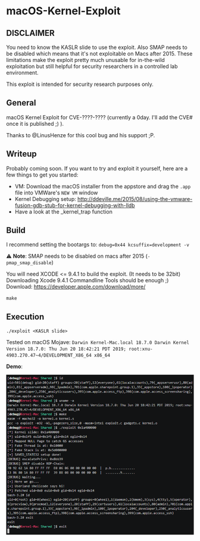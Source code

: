 # macOS-Kernel-Exploit

## DISCLAIMER
You need to know the KASLR slide to use the exploit. Also SMAP needs to be disabled which means that it's not exploitable on Macs after 2015. These limitations make the exploit pretty much unusable for in-the-wild exploitation but still helpful for
security researchers in a controlled lab environment.

This exploit is intended for security research purposes only.

## General
macOS Kernel Exploit for CVE-????-???? (currently a 0day. 
I'll add the CVE# once it is published ;) ). 

Thanks to @LinusHenze for this cool bug and his support ;P.

## Writeup

Probably coming soon.
If you want to try and exploit it yourself, here are a few things to get you started:

- VM: Download the macOS installer from the appstore and drag the `.app` file into VMWare's `NEW VM` window
- Kernel Debugging setup: http://ddeville.me/2015/08/using-the-vmware-fusion-gdb-stub-for-kernel-debugging-with-lldb
- Have a look at the _kernel_trap function


## Build

I recommend setting the bootargs to: `debug=0x44 kcsuffix=development -v `

:warning: **Note**: SMAP needs to be disabled on macs after 2015 (`-pmap_smap_disable`)

You will need XCODE <= 9.4.1 to build the exploit. (It needs to be 32bit)
Downloading Xcode 9.4.1 Commandline Tools should be enough ;)
Download: https://developer.apple.com/download/more/

```
make
```

## Execution

```
./exploit <KASLR slide>
```

Tested on macOS Mojave: `Darwin Kernel-Mac.local 18.7.0 Darwin Kernel Version 18.7.0: Thu Jun 20 18:42:21 PDT 2019; root:xnu-4903.270.47~4/DEVELOPMENT_X86_64 x86_64`

**Demo**:

[![asciicast](exploit.png)](https://asciinema.org/a/UBmByRiRR0y5USBwuHKC5X7GU)